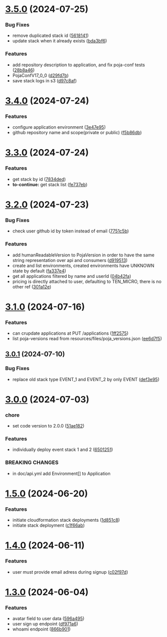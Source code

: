 # [3.5.0](https://github.com/jcloudify/jcloudify-api/compare/v3.4.0...v3.5.0) (2024-07-25)


### Bug Fixes

* remove duplicated stack id ([5618141](https://github.com/jcloudify/jcloudify-api/commit/561814123d2530148dfeffb72b4fa2cc6f85f27d))
* update stack when it already exists ([bda3bf6](https://github.com/jcloudify/jcloudify-api/commit/bda3bf6892a699f3789d7c608fd06ab8b1d29b7b))


### Features

* add repository description to application, and fix poja-conf tests ([28b8a46](https://github.com/jcloudify/jcloudify-api/commit/28b8a463c0264aae19b0d72dd7d678409e55c31d))
* PojaConfV17_0_0 ([d29fd7b](https://github.com/jcloudify/jcloudify-api/commit/d29fd7b7c3b5b5d8e3da50cbad18729bd9b5905b))
* save stack logs in s3 ([d97c8af](https://github.com/jcloudify/jcloudify-api/commit/d97c8af8427f4467a33196be61f81d20f84d082a))



# [3.4.0](https://github.com/jcloudify/jcloudify-api/compare/v3.3.0...v3.4.0) (2024-07-24)


### Features

* configure application environment ([3e47e95](https://github.com/jcloudify/jcloudify-api/commit/3e47e9571e1175def69d0ef6bafe2b6925be4d9e))
* github repository name and scope(private or public) ([f5b86db](https://github.com/jcloudify/jcloudify-api/commit/f5b86db8c88b5c45b13a422daa9e578f62d513f4))



# [3.3.0](https://github.com/jcloudify/jcloudify-api/compare/v3.2.0...v3.3.0) (2024-07-24)


### Features

* get stack by id ([7834ded](https://github.com/jcloudify/jcloudify-api/commit/7834ded5c984df186fc45aa55c304b1bb29dedb1))
* **to-continue:** get stack list ([fe737eb](https://github.com/jcloudify/jcloudify-api/commit/fe737eb0d36ea7291abca2dd413312fe757f411d))



# [3.2.0](https://github.com/jcloudify/jcloudify-api/compare/v3.1.0...v3.2.0) (2024-07-23)


### Bug Fixes

* check user github id by token instead of email ([7751c5b](https://github.com/jcloudify/jcloudify-api/commit/7751c5b51373b7fba2d06d7c40d3005825c96546))


### Features

* add humanReadableVersion to PojaVersion in order to have the same string representation over api and consumers ([d919513](https://github.com/jcloudify/jcloudify-api/commit/d919513b777b4a77090ea4d7c342884e14294eb2))
* create and list environments, created environments have UNKNOWN state by default ([fa337e4](https://github.com/jcloudify/jcloudify-api/commit/fa337e44778195606b3bc4fd3bf117812d60cd80))
* get all applications filtered by name and userId ([04b42fa](https://github.com/jcloudify/jcloudify-api/commit/04b42fa63dbda469ef05243a222aeb8e53f52320))
* pricing is directly attached to user, defaulting to TEN_MICRO, there is no other ref ([301a12e](https://github.com/jcloudify/jcloudify-api/commit/301a12e5c4ffe04235744484d017a06045406420))



# [3.1.0](https://github.com/jcloudify/jcloudify-api/compare/v3.0.1...v3.1.0) (2024-07-16)


### Features

* can crupdate applications at PUT /applications ([1ff2575](https://github.com/jcloudify/jcloudify-api/commit/1ff2575f40bdc329ef22993847ae7a4db326f08f))
* list poja-versions read from resources/files/poja_versions.json ([ee6d7f5](https://github.com/jcloudify/jcloudify-api/commit/ee6d7f5ab1d5b739424f0f5d763e3bcbcf880784))



## [3.0.1](https://github.com/jcloudify/jcloudify-api/compare/v3.0.0...v3.0.1) (2024-07-10)


### Bug Fixes

* replace old stack type EVENT_1 and EVENT_2 by only EVENT ([def3e95](https://github.com/jcloudify/jcloudify-api/commit/def3e95bf23a7161ddc96a45763e74b449b56b36))



# [3.0.0](https://github.com/jcloudify/jcloudify-api/compare/v1.5.0...v3.0.0) (2024-07-03)


### chore

* set code version to 2.0.0 ([51ae182](https://github.com/jcloudify/jcloudify-api/commit/51ae182a71d23c29e4fd4fdb009b103823725abd))


### Features

* individually deploy event stack 1 and 2 ([6501251](https://github.com/jcloudify/jcloudify-api/commit/6501251c98c79265f17c257f9ba441cd3fb8128b))


### BREAKING CHANGES

* in doc/api.yml add Environment[]  to Application



# [1.5.0](https://github.com/jcloudify/jcloudify-api/compare/v1.4.0...v1.5.0) (2024-06-20)


### Features

* initiate cloudformation stack deployments ([1d851c8](https://github.com/jcloudify/jcloudify-api/commit/1d851c8a1c4a3071e8bba1a9ed22009484d0c6ed))
* initiate stack deployment ([c1f66ab](https://github.com/jcloudify/jcloudify-api/commit/c1f66ab47262147e8a240f07c3af094c91227a5a))



# [1.4.0](https://github.com/jcloudify/jcloudify-api/compare/v1.3.0...v1.4.0) (2024-06-11)


### Features

* user must provide email adress during signup ([c02f97d](https://github.com/jcloudify/jcloudify-api/commit/c02f97db67c5ca5c4baf387a2ff55a4534db55fd))



# [1.3.0](https://github.com/jcloudify/jcloudify-api/compare/v1.2.0...v1.3.0) (2024-06-04)


### Features

* avatar field to user data ([596a495](https://github.com/jcloudify/jcloudify-api/commit/596a4956bd0b4ce5a8391228c6597933be5b220d))
* user sign up endpoint ([df971a6](https://github.com/jcloudify/jcloudify-api/commit/df971a688a7d024dc95a89f139d1c7efb0b1215d))
* whoami endpoint ([866b901](https://github.com/jcloudify/jcloudify-api/commit/866b90109b06670a6a5230c944df343fa8376e8a))



